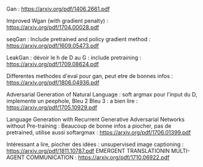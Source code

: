 
Gan : https://arxiv.org/pdf/1406.2661.pdf

Improved Wgan (with gradient penalty) : https://arxiv.org/pdf/1704.00028.pdf

seqGan : Include pretrained and policy gradient method : https://arxiv.org/pdf/1609.05473.pdf

LeakGan : dévoir le h de D au G : include pretraining : https://arxiv.org/pdf/1709.08624.pdf

Differentes methodes d'eval pour gan, peut etre de bonnes infos : https://arxiv.org/pdf/1806.04936.pdf

Adversarial Generation of Natural Language : soft argmax pour l'input du D, implemente un peephole, Bleu 2 Bleu 3 : a bien lire : https://arxiv.org/pdf/1705.10929.pdf


Language Generation with Recurrent Generative Adversarial Networks without Pre-training : Beaucoup de bonne infos a piocher, pas de pretrained, utilise aussi softargmax : https://arxiv.org/pdf/1706.01399.pdf

Intéressant a lire, piocher des idées : unsupervised image captioning : https://arxiv.org/pdf/1811.10787.pdf
EMERGENT TRANSLATIONIN MULTI-AGENT COMMUNICATION : https://arxiv.org/pdf/1710.06922.pdf
